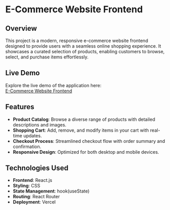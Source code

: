 # E-Commerce Website Frontend

## Overview

This project is a modern, responsive e-commerce website frontend designed to provide users with a seamless online shopping experience. It showcases a curated selection of products, enabling customers to browse, select, and purchase items effortlessly.

## Live Demo

Explore the live demo of the application here:  
[E-Commerce Website Frontend](https://e-com-website-frontend.vercel.app/)

## Features

- **Product Catalog**: Browse a diverse range of products with detailed descriptions and images.
- **Shopping Cart**: Add, remove, and modify items in your cart with real-time updates.
- **Checkout Process**: Streamlined checkout flow with order summary and confirmation.
- **Responsive Design**: Optimized for both desktop and mobile devices.

## Technologies Used

- **Frontend**: React.js
- **Styling**: CSS
- **State Management**: hook(useState)
- **Routing**: React Router
- **Deployment**: Vercel

